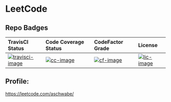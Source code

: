 # LeetCode
## Repo Badges
| TravisCI Status                      | Code Coverage Status     | CodeFactor Grade         | License                    |
|:-------------------------------------|:-------------------------|:-------------------------|:---------------------------|
| [![travisci-image][]][travisci-site] | [![cc-image][]][cc-site] | [![cf-image][]][cf-site] | [![lic-image][]][lic-site] |

[travisci-image]: https://travis-ci.com/AndySchwabe/leetcode.svg?branch=master
[travisci-site]: https://travis-ci.com/AndySchwabe/leetcode
[cc-site]: https://codecov.io/gh/AndySchwabe/leetcode
[cc-image]: https://codecov.io/gh/AndySchwabe/leetcode/branch/master/graph/badge.svg
[cf-site]: https://www.codefactor.io/repository/github/andyschwabe/leetcode
[cf-image]: https://www.codefactor.io/repository/github/andyschwabe/leetcode/badge
[lic-image]: https://img.shields.io/badge/License-MIT-yellow.svg
[lic-site]: https://opensource.org/licenses/MIT

## Profile: 
https://leetcode.com/aschwabe/
